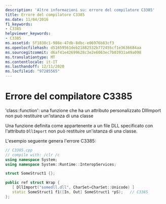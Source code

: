 ```yaml
---
description: 'Altre informazioni su: errore del compilatore C3385'
title: Errore del compilatore C3385
ms.date: 11/04/2016
f1_keywords:
- C3385
helpviewer_keywords:
- C3385
ms.assetid: 5f1838c1-986e-47db-8dbc-e06976b83cf3
ms.openlocfilehash: d51659561deb21882532b772455cf1e3636684aa
ms.sourcegitcommit: d6af41e42699628c3e2e6063ec7b03931a49a098
ms.translationtype: MT
ms.contentlocale: it-IT
ms.lasthandoff: 12/11/2020
ms.locfileid: "97285565"
---
```

# <a name="compiler-error-c3385"></a>Errore del compilatore C3385

'class::function': una funzione che ha un attributo personalizzato DllImport non può restituire un'istanza di una classe

Una funzione definita come appartenente a un file DLL specificato con l'attributo `DllImport` non può restituire un'istanza di una classe.

L'esempio seguente genera l'errore C3385:

```cpp
// C3385.cpp
// compile with: /clr /c
using namespace System;
using namespace System::Runtime::InteropServices;

struct SomeStruct1 {};

public ref struct Wrap {
   [ DllImport("somedll.dll", CharSet=CharSet::Unicode) ]
   static SomeStruct1 f1([In, Out] SomeStruct1 *pS);   // C3385
};
```
